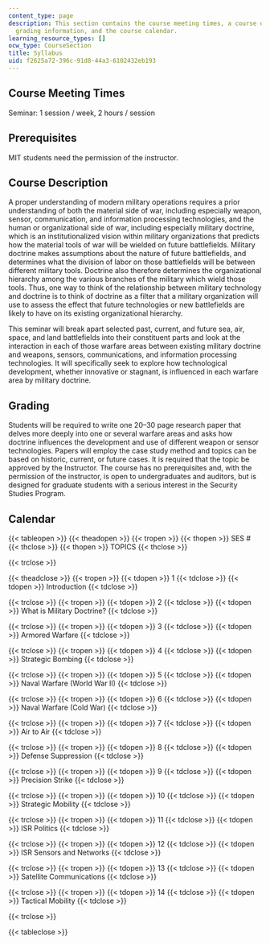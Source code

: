 ```yaml
---
content_type: page
description: This section contains the course meeting times, a course description,
  grading information, and the course calendar.
learning_resource_types: []
ocw_type: CourseSection
title: Syllabus
uid: f2625a72-396c-91d8-44a3-6102432eb193
---
```


Course Meeting Times
--------------------

Seminar: 1 session / week, 2 hours / session

Prerequisites
-------------

MIT students need the permission of the instructor.

Course Description
------------------

A proper understanding of modern military operations requires a prior understanding of both the material side of war, including especially weapon, sensor, communication, and information processing technologies, and the human or organizational side of war, including especially military doctrine, which is an institutionalized vision within military organizations that predicts how the material tools of war will be wielded on future battlefields. Military doctrine makes assumptions about the nature of future battlefields, and determines what the division of labor on those battlefields will be between different military tools. Doctrine also therefore determines the organizational hierarchy among the various branches of the military which wield those tools. Thus, one way to think of the relationship between military technology and doctrine is to think of doctrine as a filter that a military organization will use to assess the effect that future technologies or new battlefields are likely to have on its existing organizational hierarchy.

This seminar will break apart selected past, current, and future sea, air, space, and land battlefields into their constituent parts and look at the interaction in each of those warfare areas between existing military doctrine and weapons, sensors, communications, and information processing technologies. It will specifically seek to explore how technological development, whether innovative or stagnant, is influenced in each warfare area by military doctrine.

Grading
-------

Students will be required to write one 20–30 page research paper that delves more deeply into one or several warfare areas and asks how doctrine influences the development and use of different weapon or sensor technologies. Papers will employ the case study method and topics can be based on historic, current, or future cases. It is required that the topic be approved by the Instructor. The course has no prerequisites and, with the permission of the instructor, is open to undergraduates and auditors, but is designed for graduate students with a serious interest in the Security Studies Program.

Calendar
--------

{{< tableopen >}}
{{< theadopen >}}
{{< tropen >}}
{{< thopen >}}
SES #
{{< thclose >}}
{{< thopen >}}
TOPICS
{{< thclose >}}

{{< trclose >}}

{{< theadclose >}}
{{< tropen >}}
{{< tdopen >}}
1
{{< tdclose >}}
{{< tdopen >}}
Introduction
{{< tdclose >}}

{{< trclose >}}
{{< tropen >}}
{{< tdopen >}}
2
{{< tdclose >}}
{{< tdopen >}}
What is Military Doctrine?
{{< tdclose >}}

{{< trclose >}}
{{< tropen >}}
{{< tdopen >}}
3
{{< tdclose >}}
{{< tdopen >}}
Armored Warfare
{{< tdclose >}}

{{< trclose >}}
{{< tropen >}}
{{< tdopen >}}
4
{{< tdclose >}}
{{< tdopen >}}
Strategic Bombing
{{< tdclose >}}

{{< trclose >}}
{{< tropen >}}
{{< tdopen >}}
5
{{< tdclose >}}
{{< tdopen >}}
Naval Warfare (World War II)
{{< tdclose >}}

{{< trclose >}}
{{< tropen >}}
{{< tdopen >}}
6
{{< tdclose >}}
{{< tdopen >}}
Naval Warfare (Cold War)
{{< tdclose >}}

{{< trclose >}}
{{< tropen >}}
{{< tdopen >}}
7
{{< tdclose >}}
{{< tdopen >}}
Air to Air
{{< tdclose >}}

{{< trclose >}}
{{< tropen >}}
{{< tdopen >}}
8
{{< tdclose >}}
{{< tdopen >}}
Defense Suppression
{{< tdclose >}}

{{< trclose >}}
{{< tropen >}}
{{< tdopen >}}
9
{{< tdclose >}}
{{< tdopen >}}
Precision Strike
{{< tdclose >}}

{{< trclose >}}
{{< tropen >}}
{{< tdopen >}}
10
{{< tdclose >}}
{{< tdopen >}}
Strategic Mobility
{{< tdclose >}}

{{< trclose >}}
{{< tropen >}}
{{< tdopen >}}
11
{{< tdclose >}}
{{< tdopen >}}
ISR Politics
{{< tdclose >}}

{{< trclose >}}
{{< tropen >}}
{{< tdopen >}}
12
{{< tdclose >}}
{{< tdopen >}}
ISR Sensors and Networks
{{< tdclose >}}

{{< trclose >}}
{{< tropen >}}
{{< tdopen >}}
13
{{< tdclose >}}
{{< tdopen >}}
Satellite Communications
{{< tdclose >}}

{{< trclose >}}
{{< tropen >}}
{{< tdopen >}}
14
{{< tdclose >}}
{{< tdopen >}}
Tactical Mobility
{{< tdclose >}}

{{< trclose >}}

{{< tableclose >}}